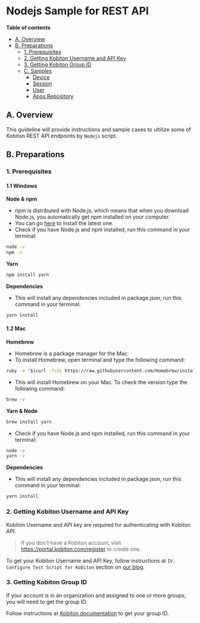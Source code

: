 # Nodejs Sample for REST API

**Table of contents**
- [A. Overview](#a-overview)
- [B. Preparations](#b-preparations)
    - [1. Prerequisites](#1-prerequisites)
    - [2. Getting Kobiton Username and API Key](#2-getting-kobiton-username-and-api-key)
    - [3. Getting Kobiton Group ID](#3-getting-kobiton-group-id)
  - [C. Samples](#c-samples)
    - [Device](./Device)
    - [Session](./Session)
    - [User](./User)
    - [Apps Repository](./App-Repository)

## A. Overview
This guideline will provide instructions and sample cases to ultilize some of Kobiton REST API endpoints by `Nodejs` script.

## B. Preparations
### 1. Prerequisites
#### 1.1 Windows
**Node & npm**
- npm is distributed with Node.js, which means that when you download Node.js, you automatically get npm installed on your computer.
- You can go [here](https://nodejs.org/en/download/) to install the latest one.
- Check if you have Node.js and npm installed, run this command in your terminal:
```bash
node -v
npm -v
```
**Yarn**
```bash
npm install yarn
```

**Dependencies**
- This will install any dependencies included in package.json, run this command in your terminal:
```bash
yarn install
```

#### 1.2 Mac
**Homebrew**
- Homebrew is a package manager for the Mac.
- To install Homebrew, open terminal and type the following command:
```bash
ruby -e "$(curl -fsSL https://raw.githubusercontent.com/Homebrew/install/master/install)"
```
- This will install Homebrew on your Mac. To check the version type the following command:
```bash
brew -v
```

**Yarn & Node**
```bash
brew install yarn
```

- Check if you have Node.js and npm installed, run this command in your terminal:

```bash
node -v
yarn -v
```

**Dependencies**
- This will install any dependencies included in package.json, run this command in your terminal:
```bash
yarn install
```

### 2. Getting Kobiton Username and API Key
Kobiton Username and API key are required for authenticating with Kobiton API.

> If you don't have a Kobiton account, visit https://portal.kobiton.com/register to create one.

To get your Kobiton Username and API Key, follow instructions at `IV. Configure Test Script for Kobiton` section on [our blog](https://kobiton.com/blog/tutorial/parallel-testing-selenium-webdriver/).

### 3. Getting Kobiton Group ID
If your account is in an organization and assigned to one or more groups, you will need to get the group ID.

Follow instructions at [Kobiton documentation](https://docs.kobiton.com/organization-management/automation-for-groups/default-group-setting/) to get your group ID.
